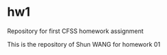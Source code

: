 # hw1
Repository for first CFSS homework assignment

This is the repository of Shun WANG for homework 01  
